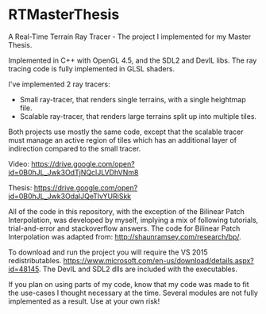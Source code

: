 # RTMasterThesis
A Real-Time Terrain Ray Tracer - The project I implemented for my Master Thesis.

Implemented in C++ with OpenGL 4.5, and the SDL2 and DevIL libs. The ray tracing code is fully implemented in GLSL shaders.

I've implemented 2 ray tracers:

  - Small ray-tracer, that renders single terrains, with a single heightmap file.
  - Scalable ray-tracer, that renders large terrains split up into multiple tiles.
  
Both projects use mostly the same code, except that the scalable tracer must manage an active region of tiles which has an additional layer of indirection compared to the small tracer.

Video: https://drive.google.com/open?id=0B0hJL_Jwk3OdTjNQclJLVDhVNm8

Thesis: https://drive.google.com/open?id=0B0hJL_Jwk3OdalJQeTlvYURiSkk

All of the code in this repository, with the exception of the Bilinear Patch Interpolation, was developed by myself, implying a mix of following tutorials, trial-and-error and stackoverflow answers. The code for Bilinear Patch Interpolation was adapted from: http://shaunramsey.com/research/bp/.

To download and run the project you will require the VS 2015 redistributables. https://www.microsoft.com/en-us/download/details.aspx?id=48145.
The DevIL and SDL2 dlls are included with the executables.

If you plan on using parts of my code, know that my code was made to fit the use-cases I thought necessary at the time. Several modules are not fully implemented as a result. Use at your own risk!
